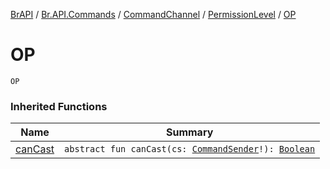 [BrAPI](../../../index.md) / [Br.API.Commands](../../index.md) / [CommandChannel](../index.md) / [PermissionLevel](index.md) / [OP](./-o-p.md)

# OP

`OP`

### Inherited Functions

| Name | Summary |
|---|---|
| [canCast](can-cast.md) | `abstract fun canCast(cs: `[`CommandSender`](https://hub.spigotmc.org/javadocs/spigot/org/bukkit/command/CommandSender.html)`!): `[`Boolean`](https://kotlinlang.org/api/latest/jvm/stdlib/kotlin/-boolean/index.html) |
